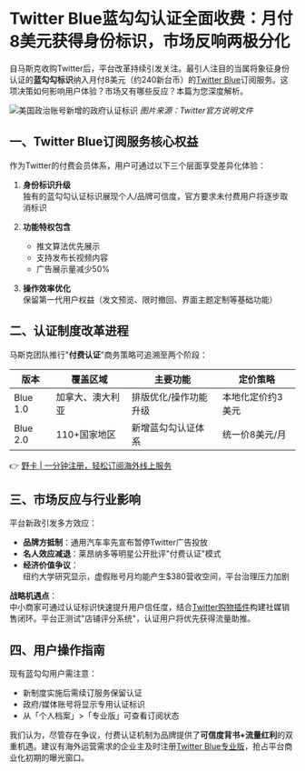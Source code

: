 # Twitter Blue蓝勾勾认证全面收费：月付8美元获得身份标识，市场反响两极分化

自马斯克收购Twitter后，平台改革持续引发关注。最引人注目的当属将象征身份认证的**蓝勾勾标识**纳入月付8美元（约240新台币）的[Twitter Blue](https://bbtdd.com/yeka)订阅服务。这项决策如何影响用户体验？市场又有哪些反应？本篇为您深度解析。

![美国政治账号新增的政府认证标识](https://bbtdd.com/wp-content/uploads/img/0176508061398.webp)
*图片来源：Twitter官方说明文件*

## 一、Twitter Blue订阅服务核心权益
作为Twitter的付费会员体系，用户可通过以下三个层面享受差异化体验：

1. **身份标识升级**  
   独有的蓝勾勾认证标识展现个人/品牌可信度，官方要求未付费用户将逐步取消标识
 
2. **功能特权包含**  
   - 推文算法优先展示
   - 支持发布长视频内容
   - 广告展示量减少50%

3. **操作效率优化**  
   保留第一代用户权益（发文预览、限时撤回、界面主题定制等基础功能）

## 二、认证制度改革进程
马斯克团队推行"**付费认证**"商务策略可追溯至两个阶段：

| 版本       | 覆盖区域       | 主要功能                     | 定价策略           |
|------------|----------------|------------------------------|--------------------|
| Blue 1.0   | 加拿大、澳大利亚 | 排版优化/操作功能升级        | 本地化定价约3美元  |
| Blue 2.0   | 110+国家地区   | 新增蓝勾勾认证体系           | 统一价8美元/月     |

👉 [野卡 | 一分钟注册，轻松订阅海外线上服务](https://bbtdd.com/yeka)

## 三、市场反应与行业影响
平台新政引发多方效应：
- **品牌方抵制**：通用汽车率先宣布暂停Twitter广告投放
- **名人效应减退**：莱昂纳多等明星公开批评"付费认证"模式
- **经济价值争议**：  
  纽约大学研究显示，虚假账号月均能产生$380营收空间，平台治理压力加剧

**战略机遇点**：  
中小商家可通过认证标识快速提升用户信任度，结合[Twitter购物插件](https://bbtdd.com/yeka)构建社媒销售闭环。平台正测试"店铺评分系统"，认证用户将优先获得流量助推。

## 四、用户操作指南
现有蓝勾勾用户需注意：
- 新制度实施后需续订服务保留认证
- 政府/媒体账号将显示专用认证标识
- 从「个人档案」>「专业版」可查看订阅状态

我们认为，尽管存在争议，付费认证机制为品牌提供了**可信度背书+流量红利**的双重机遇。建议有海外运营需求的企业主及时注册[Twitter Blue专业版](https://bbtdd.com/yeka)，抢占平台商业化初期的曝光窗口。